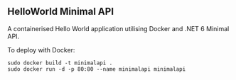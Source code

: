 ## HelloWorld Minimal API
A containerised Hello World application utilising Docker and .NET 6 Minimal API.

To deploy with Docker:
    
    sudo docker build -t minimalapi .
    sudo docker run -d -p 80:80 --name minimalapi minimalapi
